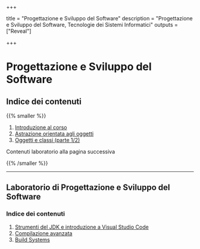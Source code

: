 
+++

title = "Progettazione e Sviluppo del Software"
description = "Progettazione e Sviluppo del Software, Tecnologie dei Sistemi Informatici"
outputs = ["Reveal"]

+++

# Progettazione e Sviluppo del Software

## Indice dei contenuti

{{% smaller %}}

<div class="container">
<div class="col">

1. [Introduzione al corso](intro/)
1. [Astrazione orientata agli oggetti](oo-abstraction/)
1. [Oggetti e classi (parte 1/2)](objects/)
<!--
1. [Programmazione strutturata in Java](java-structured-programming/)
1. [Oggetti e classi (parte 2/2)](objects-2/)
1. [Build system (Gradle), costruzione del software, e librerie](build-systems/)
1. [Sistemi di controllo versione](git/)
1. [Incapsulamento](encapsulation/) e [formattazione di codice Java](codestyle/)
1. [Interfacce e composizione](interfaces/)
1. [Ereditarietà](inheritance/)
1. [Unit Testing e Test-Driven Development con JUnit 5](junit-tdd/)
>
</div>
<div class="col">
<!--
11. [Progettazione efficace ed agile del software](intro-agile-sw-design-patterns/)
1. [Polimorfismo, classi astratte](polymorphism/)
1. [Generici](generics/)
1. [Collezioni](collections/)
1. [Eccezioni](exceptions/)
1. [Input/Output](io/)
1. [Lambda e funzioni first-class](lambdas/)
1. [Sviluppo di interfacce grafiche (GUI) con la libreria JavaFX](guis-javafx/)
1. [Sviluppo di interfacce grafiche (GUI) con Swing](guis-swing/)
-->
<!-- 
1. [Meccanismi avanzati: classi innestate, enum](advanced-mechanisms-nested-enums/) 
1. [Stream e manipolazione di flussi di dati](stream/)
1. [Collezioni generiche, erasure, e wildcard](generic-collections-advanced/) 
-->

</div></div>

Contenuti laboratorio alla pagina successiva

{{% /smaller %}}

---

## Laboratorio di Progettazione e Sviluppo del Software

### Indice dei contenuti

1. [Strumenti del JDK e introduzione a Visual Studio Code](lab/01-basic-tools/)
1. [Compilazione avanzata](lab/02-advanced-tooling-gradle/)
1. [Build Systems](lab/03-build-systems/)
